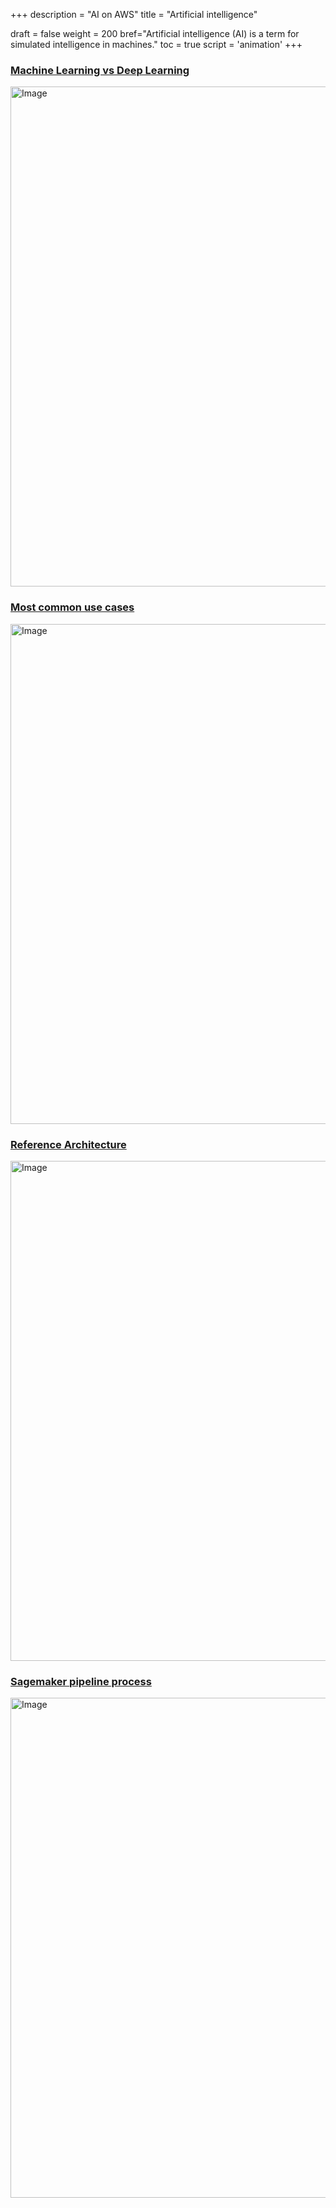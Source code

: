 +++
description = "AI on AWS"
title = "Artificial intelligence"

draft = false
weight = 200
bref="Artificial intelligence (AI) is a term for simulated intelligence in machines."
toc = true
script = 'animation'
+++

<h3 class="section-head" id="h-ml-dl"><a href="#h-ml-dl">Machine Learning vs Deep Learning</a></h3>

<img alt="Image" src="/img/diagrams/ai/ml_vs_dl.jpeg" width="800">

<h3 class="section-head" id="h-uses"><a href="#h-uses">Most common use cases</a></h3>

<img alt="Image" src="/img/diagrams/ai/uses.png" width="800">

<h3 class="section-head" id="h-arch"><a href="#h-arch">Reference Architecture</a></h3>

<img alt="Image" src="/img/diagrams/ai/architecture.png" width="800">

<h3 class="section-head" id="h-process"><a href="#h-process">Sagemaker pipeline process</a></h3>

<img alt="Image" src="/img/diagrams/ai/process.png" width="800">

